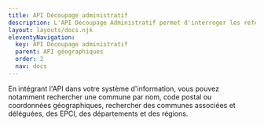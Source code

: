 ```yaml
---
title: API Découpage administratif
description: L'API Découpage Administratif permet d'interroger les référentiels géographiques.
layout: layouts/docs.njk
eleventyNavigation:
  key: API Découpage administratif
  parent: API géographiques
  order: 2
  nav: docs
---
```


En intégrant l'API dans votre système d'information, vous pouvez notamment rechercher une commune par nom, code postal ou coordonnées géographiques, rechercher des communes associées et déléguées, des EPCI, des départements et des régions.
